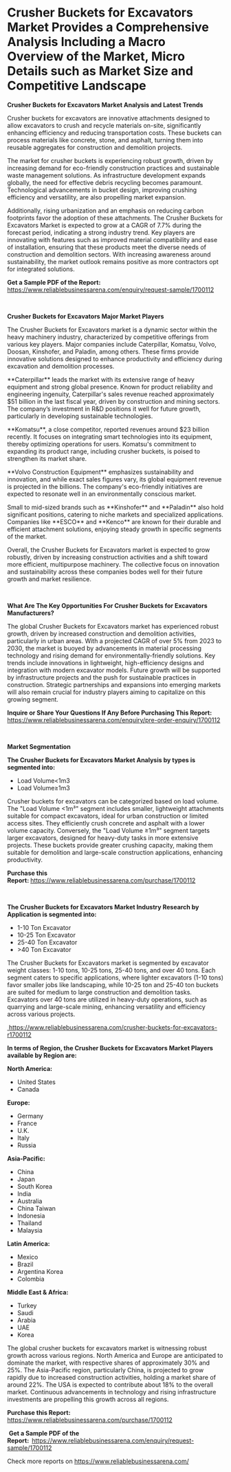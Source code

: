 <p><h1>Crusher Buckets for Excavators Market Provides a Comprehensive Analysis Including a Macro Overview of the Market, Micro Details such as Market Size and Competitive Landscape</h1></p><p><strong>Crusher Buckets for Excavators Market Analysis and Latest Trends</strong></p>
<p><p>Crusher buckets for excavators are innovative attachments designed to allow excavators to crush and recycle materials on-site, significantly enhancing efficiency and reducing transportation costs. These buckets can process materials like concrete, stone, and asphalt, turning them into reusable aggregates for construction and demolition projects.</p><p>The market for crusher buckets is experiencing robust growth, driven by increasing demand for eco-friendly construction practices and sustainable waste management solutions. As infrastructure development expands globally, the need for effective debris recycling becomes paramount. Technological advancements in bucket design, improving crushing efficiency and versatility, are also propelling market expansion. </p><p>Additionally, rising urbanization and an emphasis on reducing carbon footprints favor the adoption of these attachments. The Crusher Buckets for Excavators Market is expected to grow at a CAGR of 7.7% during the forecast period, indicating a strong industry trend. Key players are innovating with features such as improved material compatibility and ease of installation, ensuring that these products meet the diverse needs of construction and demolition sectors. With increasing awareness around sustainability, the market outlook remains positive as more contractors opt for integrated solutions.</p></p>
<p><strong>Get a Sample PDF of the Report:&nbsp;</strong> <a href="https://www.reliablebusinessarena.com/enquiry/request-sample/1700112?utm_campaign=2531&utm_medium=2&utm_source=Github&utm_content=ia&utm_term=09042025&utm_id=crusher-buckets-for-excavators">https://www.reliablebusinessarena.com/enquiry/request-sample/1700112</a></p>
<p>&nbsp;</p>
<p><strong>Crusher Buckets for Excavators Major Market Players</strong></p>
<p><p>The Crusher Buckets for Excavators market is a dynamic sector within the heavy machinery industry, characterized by competitive offerings from various key players. Major companies include Caterpillar, Komatsu, Volvo, Doosan, Kinshofer, and Paladin, among others. These firms provide innovative solutions designed to enhance productivity and efficiency during excavation and demolition processes.</p><p>**Caterpillar** leads the market with its extensive range of heavy equipment and strong global presence. Known for product reliability and engineering ingenuity, Caterpillar's sales revenue reached approximately $51 billion in the last fiscal year, driven by construction and mining sectors. The company’s investment in R&D positions it well for future growth, particularly in developing sustainable technologies.</p><p>**Komatsu**, a close competitor, reported revenues around $23 billion recently. It focuses on integrating smart technologies into its equipment, thereby optimizing operations for users. Komatsu's commitment to expanding its product range, including crusher buckets, is poised to strengthen its market share.</p><p>**Volvo Construction Equipment** emphasizes sustainability and innovation, and while exact sales figures vary, its global equipment revenue is projected in the billions. The company's eco-friendly initiatives are expected to resonate well in an environmentally conscious market.</p><p>Small to mid-sized brands such as **Kinshofer** and **Paladin** also hold significant positions, catering to niche markets and specialized applications. Companies like **ESCO** and **Kenco** are known for their durable and efficient attachment solutions, enjoying steady growth in specific segments of the market.</p><p>Overall, the Crusher Buckets for Excavators market is expected to grow robustly, driven by increasing construction activities and a shift toward more efficient, multipurpose machinery. The collective focus on innovation and sustainability across these companies bodes well for their future growth and market resilience.</p></p>
<p>&nbsp;</p>
<p><strong>What Are The Key Opportunities For Crusher Buckets for Excavators Manufacturers?</strong></p>
<p><p>The global Crusher Buckets for Excavators market has experienced robust growth, driven by increased construction and demolition activities, particularly in urban areas. With a projected CAGR of over 5% from 2023 to 2030, the market is buoyed by advancements in material processing technology and rising demand for environmentally-friendly solutions. Key trends include innovations in lightweight, high-efficiency designs and integration with modern excavator models. Future growth will be supported by infrastructure projects and the push for sustainable practices in construction. Strategic partnerships and expansions into emerging markets will also remain crucial for industry players aiming to capitalize on this growing segment.</p></p>
<p><strong>Inquire or Share Your Questions If Any Before Purchasing This Report:</strong> <a href="https://www.reliablebusinessarena.com/enquiry/pre-order-enquiry/1700112?utm_campaign=2531&utm_medium=2&utm_source=Github&utm_content=ia&utm_term=09042025&utm_id=crusher-buckets-for-excavators">https://www.reliablebusinessarena.com/enquiry/pre-order-enquiry/1700112</a></p>
<p>&nbsp;</p>
<p><strong>Market Segmentation</strong></p>
<p><strong>The Crusher Buckets for Excavators Market Analysis by types is segmented into:</strong></p>
<p><ul><li>Load Volume<1m3</li><li>Load Volume≥1m3</li></ul></p>
<p><p>Crusher buckets for excavators can be categorized based on load volume. The "Load Volume <1m³" segment includes smaller, lightweight attachments suitable for compact excavators, ideal for urban construction or limited access sites. They efficiently crush concrete and asphalt with a lower volume capacity. Conversely, the "Load Volume ≥1m³" segment targets larger excavators, designed for heavy-duty tasks in more extensive projects. These buckets provide greater crushing capacity, making them suitable for demolition and large-scale construction applications, enhancing productivity.</p></p>
<p><strong>Purchase this Report:&nbsp;</strong><a href="https://www.reliablebusinessarena.com/purchase/1700112?utm_campaign=2531&utm_medium=2&utm_source=Github&utm_content=ia&utm_term=09042025&utm_id=crusher-buckets-for-excavators">https://www.reliablebusinessarena.com/purchase/1700112</a></p>
<p>&nbsp;</p>
<p><strong>The Crusher Buckets for Excavators Market Industry Research by Application is segmented into:</strong></p>
<p><ul><li>1-10 Ton Excavator</li><li>10-25 Ton Excavator</li><li>25-40 Ton Excavator</li><li>>40 Ton Excavator</li></ul></p>
<p><p>The Crusher Buckets for Excavators market is segmented by excavator weight classes: 1-10 tons, 10-25 tons, 25-40 tons, and over 40 tons. Each segment caters to specific applications, where lighter excavators (1-10 tons) favor smaller jobs like landscaping, while 10-25 ton and 25-40 ton buckets are suited for medium to large construction and demolition tasks. Excavators over 40 tons are utilized in heavy-duty operations, such as quarrying and large-scale mining, enhancing versatility and efficiency across various projects.</p></p>
<p><a href="https://www.reliablebusinessarena.com/crusher-buckets-for-excavators-r1700112?utm_campaign=2531&utm_medium=2&utm_source=Github&utm_content=ia&utm_term=09042025&utm_id=crusher-buckets-for-excavators">&nbsp;https://www.reliablebusinessarena.com/crusher-buckets-for-excavators-r1700112</a></p>
<p><strong>In terms of Region, the Crusher Buckets for Excavators Market Players available by Region are:</strong></p>
<p>
    <p> <strong> North America: </strong>
        <ul>
            <li>United States</li>
            <li>Canada</li>
        </ul>
        </p> 
    <p> <strong> Europe: </strong>
        <ul>
            <li>Germany</li>
            <li>France</li>
            <li>U.K.</li>
            <li>Italy</li>
            <li>Russia</li>
        </ul>
        </p> 
    <p> <strong> Asia-Pacific: </strong>
        <ul>
            <li>China</li>
            <li>Japan</li>
            <li>South Korea</li>
            <li>India</li>
            <li>Australia</li>
            <li>China Taiwan</li>
            <li>Indonesia</li>
            <li>Thailand</li>
            <li>Malaysia</li>
        </ul>
        </p> 
    <p> <strong> Latin America: </strong>
        <ul>
            <li>Mexico</li>
            <li>Brazil</li>
            <li>Argentina Korea</li>
            <li>Colombia</li>
        </ul>
        </p> 
    <p> <strong> Middle East & Africa: </strong>
        <ul>
            <li>Turkey</li>
            <li>Saudi</li>
            <li>Arabia</li>
            <li>UAE</li>
            <li>Korea</li>
        </ul>
    </p>
    </p>
<p><p>The global crusher buckets for excavators market is witnessing robust growth across various regions. North America and Europe are anticipated to dominate the market, with respective shares of approximately 30% and 25%. The Asia-Pacific region, particularly China, is projected to grow rapidly due to increased construction activities, holding a market share of around 22%. The USA is expected to contribute about 18% to the overall market. Continuous advancements in technology and rising infrastructure investments are propelling this growth across all regions.</p></p>
<p><strong>Purchase this Report: </strong><a href="https://www.reliablebusinessarena.com/purchase/1700112?utm_campaign=2531&utm_medium=2&utm_source=Github&utm_content=ia&utm_term=09042025&utm_id=crusher-buckets-for-excavators">https://www.reliablebusinessarena.com/purchase/1700112</a></p>
<p>&nbsp;<strong>Get a Sample PDF of the Report:&nbsp;&nbsp;</strong><a href="https://www.reliablebusinessarena.com/enquiry/request-sample/1700112?utm_campaign=2531&utm_medium=2&utm_source=Github&utm_content=ia&utm_term=09042025&utm_id=crusher-buckets-for-excavators">https://www.reliablebusinessarena.com/enquiry/request-sample/1700112</a></p>
<p><strong></strong></p>
<p>Check more reports on <a href="https://www.reliablebusinessarena.com/?utm_campaign=2531&utm_medium=2&utm_source=Github&utm_content=ia&utm_term=09042025&utm_id=crusher-buckets-for-excavators">https://www.reliablebusinessarena.com/</a></p>